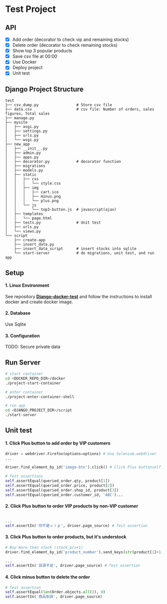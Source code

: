 # Test Project

## API
- [x] Add order (decorator to check vip and remaining stocks) 
- [x] Delete order (decorator to check remaining stocks)
- [x] Show top 3 popular products
- [x] Save csv file at 00:00
- [x] Use Docker
- [x] Deploy project
- [x] Unit test

## Django Project Structure
```
test
├── csv_dump.py                 # Store csv file
├── data.csv                    # csv file: Number of orders, sales figures, Total sales
├── manage.py
├── mysite
│   ├── asgi.py
│   ├── settings.py
│   ├── urls.py
│   └── wsgi.py
├── new_app
│   ├── __init__.py
│   ├── admin.py
│   ├── apps.py
│   ├── decorator.py            # decorator function
│   ├── migrations
│   ├── models.py
│   ├── static
│   │   ├── css
│   │   │   └── style.css
│   │   ├── img
│   │   │   ├── cart.ico
│   │   │   ├── minus.png
│   │   │   └── plus.png
│   │   └── js
│   │       └── top3-button.js  # javascript(ajax) 
│   ├── templates
│   │   └── page.html
│   ├── tests.py                # Unit test
│   ├── urls.py
│   └── views.py    
└── script
    ├── create-app
    ├── insert_data.py
    ├── insert_data_script      # insert stocks into sqlite
    └── start-server            # do migrations, unit test, and run app

```

## Setup
#### 1. Linux Environment
See repository **[Django-docker-test](https://github.com/ArthurWuTW/test-docker)** and follow the instructions to install docker and create docker image.

#### 2. Database
Use Sqlite

#### 3. Configuration
TODO: Secure private data

## Run Server
```sh
# start container
cd <DOCKER_REPO_DIR>/docker
./project-start-container

# enter container
./project-enter-container-shell

# run app
cd <DJANGO_PROJECT_DIR>/script
./start-server
```

## Unit test
#### 1. Click Plus button to add order by VIP customers
```py
driver = webdriver.Firefox(options=options) # Use Selenium.webdriver
...

driver.find_element_by_id('image-btn').click() # Click Plus buttonself.assertEqual(queried_order.product_id, product[0])

# Test assertions
self.assertEqual(queried_order.qty, product[1])
self.assertEqual(queried_order.price, product[2])
self.assertEqual(queried_order.shop_id, product[3])
self.assertEqual(queried_order.customer_id, 'ABC')...

```
#### 2. Click Plus button to order VIP products by non-VIP customer
```py

...
self.assertIn('你不是ｖｉｐ', driver.page_source) # Test assertion

```

#### 3. Click Plus button to order products, but it's understock
```py
# Buy more than stock (stock_pcs+1)
driver.find_element_by_id('product_number').send_keys(str(product[1]+1))

...
self.assertIn('貨源不足', driver.page_source) # Test assertion

```

#### 4. Click minus button to delete the order
```py
# Test assertion
self.assertEqual(len(Order.objects.all()), 0)
self.assertIn('商品到貨', driver.page_source) 

```

